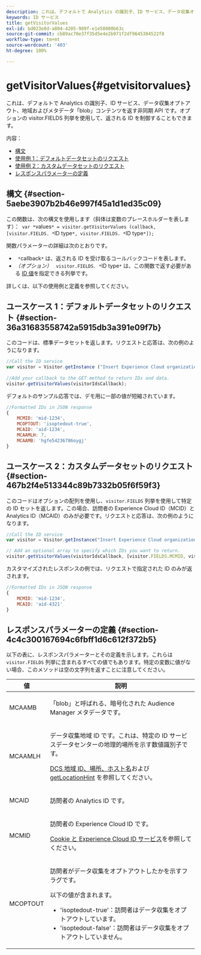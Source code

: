 ```yaml
---
description: これは、デフォルトで Analytics の識別子、ID サービス、データ収集オプトアウト、地域およびメタデータ「blob」コンテンツを返す非同期 API です。オプションの visitor.FIELDS 列挙を使用して、返される ID を制御することもできます。
keywords: ID サービス
title: getVisitorValues
exl-id: bd023e8d-a804-4205-989f-e1e58080b63c
source-git-commit: cb89ac70e37f35d5e4e2b971f2df9645304522f8
workflow-type: tm+mt
source-wordcount: '403'
ht-degree: 100%

---
```


# getVisitorValues{#getvisitorvalues}

これは、デフォルトで Analytics の識別子、ID サービス、データ収集オプトアウト、地域およびメタデータ「blob」コンテンツを返す非同期 API です。オプションの visitor.FIELDS 列挙を使用して、返される ID を制御することもできます。

内容：

<ul class="simplelist"> 
 <li> <a href="../../library/get-set/getvisitorvalues.md#section-5aebe3907b2b46e997f45a1d1ed35c09" format="dita" scope="local">構文</a> </li> 
 <li> <a href="../../library/get-set/getvisitorvalues.md#section-36a31683558742a5915db3a391e09f7b" format="dita" scope="local"> 使用例 1：デフォルトデータセットのリクエスト </a> </li> 
 <li> <a href="../../library/get-set/getvisitorvalues.md#section-467b2f4e513344c89b7332b05f6f59f3" format="dita" scope="local"> 使用例 2：カスタムデータセットのリクエスト </a> </li> 
 <li> <a href="../../library/get-set/getvisitorvalues.md#section-4c4c300167694c6fbff1d6c612f372b5" format="dita" scope="local"> レスポンスパラメーターの定義 </a> </li> 
</ul>

## 構文 {#section-5aebe3907b2b46e997f45a1d1ed35c09}

この関数は、次の構文を使用します（斜体は変数のプレースホルダーを表します）：` var *`values`* = visitor.getVisitorValues (callback, [visitor.FIELDS. *`ID type`*, visitor.FIELDS. *`ID type`*]);`

関数パラメーターの詳細は次のとおりです。

* ` *`callback`*` は、返される ID を受け取るコールバックコードを表します。
* *（オプション）* ` visitor.FIELDS. *`ID type`*` は、この関数で返す必要がある [ID 値](../../library/get-set/getvisitorvalues.md#section-4c4c300167694c6fbff1d6c612f372b5)を指定できる列挙です。

詳しくは、以下の使用例と定義を参照してください。

## ユースケース 1：デフォルトデータセットのリクエスト {#section-36a31683558742a5915db3a391e09f7b}

このコードは、標準データセットを返します。リクエストと応答は、次の例のようになります。

```js
//Call the ID service 
var visitor = Visitor.getInstance ("Insert Experience Cloud organization ID here",{...}); 
   
//Add your callback to the GET method to return IDs and data. 
visitor.getVisitorValues(visitorIdsCallback);
```

デフォルトのサンプル応答では、デモ用に一部の値が短縮されています。

```js
//Formatted IDs in JSON response 
{ 
    MCMID: 'mid-1234', 
    MCOPTOUT: 'isoptedout-true', 
    MCAID: 'aid-1234', 
    MCAAMLH: 7, 
    MCAAMB: 'hgfe54236786oygj' 
}
```

## ユースケース 2：カスタムデータセットのリクエスト {#section-467b2f4e513344c89b7332b05f6f59f3}

このコードはオプションの配列を使用し、`visitor.FIELDS` 列挙を使用して特定の ID セットを返します。この場合、訪問者の Experience Cloud ID（MCID）と Analytics ID（MCAID）のみが必要です。リクエストと応答は、次の例のようになります。

```js
//Call the ID service 
var visitor = Visitor.getInstance("Insert Experience Cloud organization ID here", { ... });

// Add an optional array to specify which IDs you want to return. 
visitor.getVisitorValues(visitorIdsCallback, [visitor.FIELDS.MCMID, visitor.FIELDS.MCAID]);
```

カスタマイズされたレスポンスの例では、リクエストで指定された ID のみが返されます。

```js
//Formatted IDs in JSON response 
{ 
    MCMID: 'mid-1234', 
    MCAID: 'aid-4321' 
}
```

## レスポンスパラメーターの定義 {#section-4c4c300167694c6fbff1d6c612f372b5}

以下の表に、レスポンスパラメーターとその定義を示します。これらは `visitor.FIELDS` 列挙に含まれるすべての値でもあります。特定の変数に値がない場合、このメソッドは空の文字列を返すことに注意してください。

<table id="table_32D0FEEA76CE4F298EED4B8F5C644232"> 
 <thead> 
  <tr> 
   <th colname="col1" class="entry"> 値 </th> 
   <th colname="col2" class="entry"> 説明 </th> 
  </tr> 
 </thead>
 <tbody> 
  <tr> 
   <td colname="col1"> <p> <span class="codeph"> MCAAMB </span> </p> </td> 
   <td colname="col2"> <p>「blob」と呼ばれる、暗号化された <span class="keyword">Audience Manager</span> メタデータです。 </p> </td> 
  </tr> 
  <tr> 
   <td colname="col1"> <p> <span class="codeph"> MCAAMLH </span> </p> </td> 
   <td colname="col2"> <p>データ収集地域 ID です。これは、特定の ID サービスデータセンターの地理的場所を示す数値識別子です。 </p> <p><a href="https://experienceleague.adobe.com/docs/audience-manager/user-guide/api-and-sdk-code/dcs/dcs-api-reference/dcs-regions.html?lang=ja" format="https" scope="external">DCS 地域 ID、場所、ホスト名</a>および<a href="../../library/get-set/getlocationhint.md#reference-a761030ff06c4439946bb56febf42d4c" format="dita" scope="local"> getLocationHint</a> を参照してください。 </p> </td> 
  </tr> 
  <tr> 
   <td colname="col1"> <p> <span class="codeph"> MCAID </span> </p> </td> 
   <td colname="col2"> <p>訪問者の <span class="keyword">Analytics</span> ID です。 </p> </td> 
  </tr> 
  <tr> 
   <td colname="col1"> <p> <span class="codeph"> MCMID </span> </p> </td> 
   <td colname="col2"> <p>訪問者の Experience Cloud ID です。 </p> <p><a href="../../introduction/cookies.md" format="dita" scope="local">Cookie と Experience Cloud ID サービス</a>を参照してください。 </p> </td> 
  </tr> 
  <tr> 
   <td colname="col1"> <p> <span class="codeph"> MCOPTOUT </span> </p> </td> 
   <td colname="col2"> <p>訪問者がデータ収集をオプトアウトしたかを示すフラグです。 </p> <p>以下の値が含まれます。 </p> <p> 
     <ul id="ul_E82431DE12B449F8822499364B363798"> 
      <li id="li_2BAB7C15A38A408E8FC4B85E70B66E46"> <span class="codeph">'isoptedout-true'</span>：訪問者はデータ収集をオプトアウトしています。 </li> 
      <li id="li_BB80AE4CEBC44166BC04428B212FEF51"> <span class="codeph">'isoptedout-false'</span>：訪問者はデータ収集をオプトアウトしていません。 </li> 
     </ul> </p> </td> 
  </tr> 
 </tbody> 
</table>
